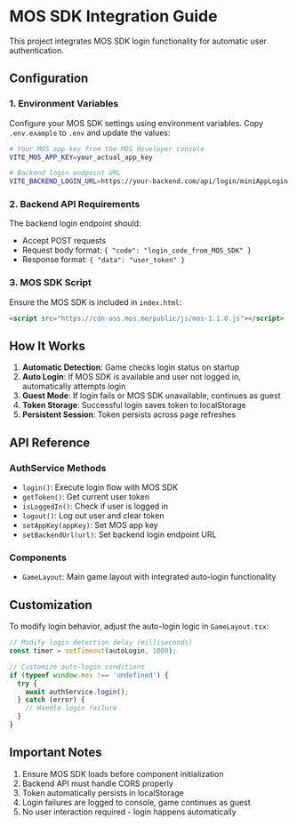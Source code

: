 # MOS SDK Integration Guide

This project integrates MOS SDK login functionality for automatic user authentication.

## Configuration

### 1. Environment Variables

Configure your MOS SDK settings using environment variables. Copy `.env.example` to `.env` and update the values:

```bash
# Your MOS app key from the MOS developer console
VITE_MOS_APP_KEY=your_actual_app_key

# Backend login endpoint URL
VITE_BACKEND_LOGIN_URL=https://your-backend.com/api/login/miniAppLogin
```

### 2. Backend API Requirements

The backend login endpoint should:
- Accept POST requests
- Request body format: `{ "code": "login_code_from_MOS_SDK" }`
- Response format: `{ "data": "user_token" }`

### 3. MOS SDK Script

Ensure the MOS SDK is included in `index.html`:

```html
<script src="https://cdn-oss.mos.me/public/js/mos-1.1.0.js"></script>
```

## How It Works

1. **Automatic Detection**: Game checks login status on startup
2. **Auto Login**: If MOS SDK is available and user not logged in, automatically attempts login
3. **Guest Mode**: If login fails or MOS SDK unavailable, continues as guest
4. **Token Storage**: Successful login saves token to localStorage
5. **Persistent Session**: Token persists across page refreshes

## API Reference

### AuthService Methods

- `login()`: Execute login flow with MOS SDK
- `getToken()`: Get current user token
- `isLoggedIn()`: Check if user is logged in
- `logout()`: Log out user and clear token
- `setAppKey(appKey)`: Set MOS app key
- `setBackendUrl(url)`: Set backend login endpoint URL

### Components

- `GameLayout`: Main game layout with integrated auto-login functionality

## Customization

To modify login behavior, adjust the auto-login logic in `GameLayout.tsx`:

```typescript
// Modify login detection delay (milliseconds)
const timer = setTimeout(autoLogin, 1000);

// Customize auto-login conditions
if (typeof window.mos !== 'undefined') {
  try {
    await authService.login();
  } catch (error) {
    // Handle login failure
  }
}
```

## Important Notes

1. Ensure MOS SDK loads before component initialization
2. Backend API must handle CORS properly
3. Token automatically persists in localStorage
4. Login failures are logged to console, game continues as guest
5. No user interaction required - login happens automatically